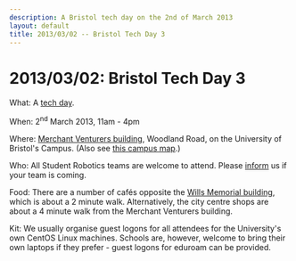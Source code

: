 ```yaml
---
description: A Bristol tech day on the 2nd of March 2013
layout: default
title: 2013/03/02 -- Bristol Tech Day 3
---
```

2013/03/02: Bristol Tech Day 3
==============================

What: A [tech day](/events/tech_days).

When: 2<sup>nd</sup> March 2013, 11am - 4pm

Where: [Merchant Venturers building](http://www.bristol.ac.uk/conferences-hospitality/conferences/precinct/merchant/),
   Woodland Road, on the University of Bristol's Campus.
  (Also see [this campus map](http://www.bristol.ac.uk/maps/print/precinct-key.pdf).)

Who: All Student Robotics teams are welcome to attend.
  Please [inform](/about/contactus) us if your team is coming.

Food: There are a number of cafés opposite the [Wills Memorial building](http://www.bristol.ac.uk/conferences-hospitality/conferences/precinct/willsmemorial), which is about a 2 minute walk.
  Alternatively, the city centre shops are about a 4 minute walk from the Merchant Venturers building.

Kit: We usually organise guest logons for all attendees for the University's own CentOS Linux machines.
  Schools are, however, welcome to bring their own laptops if they prefer - guest logons for eduroam can be provided.
